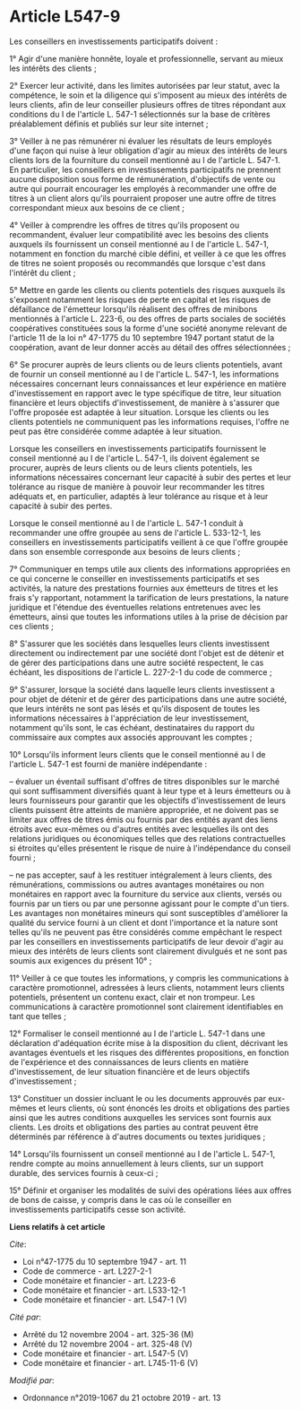 # Article L547-9

Les conseillers en investissements participatifs doivent : 

1° Agir d'une manière honnête, loyale et professionnelle, servant au mieux les intérêts des clients ; 

2° Exercer leur activité, dans les limites autorisées par leur statut, avec la compétence, le soin et la diligence qui
s'imposent au mieux des intérêts de leurs clients, afin de leur conseiller plusieurs offres de titres répondant aux
conditions du I de l'article L. 547-1 sélectionnés sur la base de critères préalablement définis et publiés sur leur site
internet ; 

3° Veiller à ne pas rémunérer ni évaluer les résultats de leurs employés d'une façon qui nuise à leur obligation d'agir au
mieux des intérêts de leurs clients lors de la fourniture du conseil mentionné au I de l'article L. 547-1. En particulier,
les conseillers en investissements participatifs ne prennent aucune disposition sous forme de rémunération, d'objectifs de
vente ou autre qui pourrait encourager les employés à recommander une offre de titres à un client alors qu'ils pourraient
proposer une autre offre de titres correspondant mieux aux besoins de ce client ; 

4° Veiller à comprendre les offres de titres qu'ils proposent ou recommandent, évaluer leur compatibilité avec les besoins
des clients auxquels ils fournissent un conseil mentionné au I de l'article L. 547-1, notamment en fonction du marché cible
défini, et veiller à ce que les offres de titres ne soient proposés ou recommandés que lorsque c'est dans l'intérêt du
client ; 

5° Mettre en garde les clients ou clients potentiels des risques auxquels ils s'exposent notamment les risques de perte en
capital et les risques de défaillance de l'émetteur lorsqu'ils réalisent des offres de minibons mentionnés à l'article L.
223-6, ou des offres de parts sociales de sociétés coopératives constituées sous la forme d'une société anonyme relevant de
l'article 11 de la loi n° 47-1775 du 10 septembre 1947 portant statut de la coopération, avant de leur donner accès au détail
des offres sélectionnées ; 

6° Se procurer auprès de leurs clients ou de leurs clients potentiels, avant de fournir un conseil mentionné au I de
l'article L. 547-1, les informations nécessaires concernant leurs connaissances et leur expérience en matière
d'investissement en rapport avec le type spécifique de titre, leur situation financière et leurs objectifs d'investissement,
de manière à s'assurer que l'offre proposée est adaptée à leur situation. Lorsque les clients ou les clients potentiels ne
communiquent pas les informations requises, l'offre ne peut pas être considérée comme adaptée à leur situation. 

Lorsque les conseillers en investissements participatifs fournissent le conseil mentionné au I de l'article L. 547-1, ils
doivent également se procurer, auprès de leurs clients ou de leurs clients potentiels, les informations nécessaires
concernant leur capacité à subir des pertes et leur tolérance au risque de manière à pouvoir leur recommander les titres
adéquats et, en particulier, adaptés à leur tolérance au risque et à leur capacité à subir des pertes. 

Lorsque le conseil mentionné au I de l'article L. 547-1 conduit à recommander une offre groupée au sens de l'article L.
533-12-1, les conseillers en investissements participatifs veillent à ce que l'offre groupée dans son ensemble corresponde
aux besoins de leurs clients ; 

7° Communiquer en temps utile aux clients des informations appropriées en ce qui concerne le conseiller en investissements
participatifs et ses activités, la nature des prestations fournies aux émetteurs de titres et les frais s'y rapportant,
notamment la tarification de leurs prestations, la nature juridique et l'étendue des éventuelles relations entretenues avec
les émetteurs, ainsi que toutes les informations utiles à la prise de décision par ces clients ; 

8° S'assurer que les sociétés dans lesquelles leurs clients investissent directement ou indirectement par une société dont
l'objet est de détenir et de gérer des participations dans une autre société respectent, le cas échéant, les dispositions de
l'article L. 227-2-1 du code de commerce ; 

9° S'assurer, lorsque la société dans laquelle leurs clients investissent a pour objet de détenir et de gérer des
participations dans une autre société, que leurs intérêts ne sont pas lésés et qu'ils disposent de toutes les informations
nécessaires à l'appréciation de leur investissement, notamment qu'ils sont, le cas échéant, destinataires du rapport du
commissaire aux comptes aux associés approuvant les comptes ; 

10° Lorsqu'ils informent leurs clients que le conseil mentionné au I de l'article L. 547-1 est fourni de manière
indépendante : 

– évaluer un éventail suffisant d'offres de titres disponibles sur le marché qui sont suffisamment diversifiés quant à leur
type et à leurs émetteurs ou à leurs fournisseurs pour garantir que les objectifs d'investissement de leurs clients puissent
être atteints de manière appropriée, et ne doivent pas se limiter aux offres de titres émis ou fournis par des entités ayant
des liens étroits avec eux-mêmes ou d'autres entités avec lesquelles ils ont des relations juridiques ou économiques telles
que des relations contractuelles si étroites qu'elles présentent le risque de nuire à l'indépendance du conseil fourni ; 

– ne pas accepter, sauf à les restituer intégralement à leurs clients, des rémunérations, commissions ou autres avantages
monétaires ou non monétaires en rapport avec la fourniture du service aux clients, versés ou fournis par un tiers ou par une
personne agissant pour le compte d'un tiers. Les avantages non monétaires mineurs qui sont susceptibles d'améliorer la
qualité du service fourni à un client et dont l'importance et la nature sont telles qu'ils ne peuvent pas être considérés
comme empêchant le respect par les conseillers en investissements participatifs de leur devoir d'agir au mieux des intérêts
de leurs clients sont clairement divulgués et ne sont pas soumis aux exigences du présent 10° ; 

11° Veiller à ce que toutes les informations, y compris les communications à caractère promotionnel, adressées à leurs
clients, notamment leurs clients potentiels, présentent un contenu exact, clair et non trompeur. Les communications à
caractère promotionnel sont clairement identifiables en tant que telles ; 

12° Formaliser le conseil mentionné au I de l'article L. 547-1 dans une déclaration d'adéquation écrite mise à la disposition
du client, décrivant les avantages éventuels et les risques des différentes propositions, en fonction de l'expérience et des
connaissances de leurs clients en matière d'investissement, de leur situation financière et de leurs objectifs
d'investissement ; 

13° Constituer un dossier incluant le ou les documents approuvés par eux-mêmes et leurs clients, où sont énoncés les droits
et obligations des parties ainsi que les autres conditions auxquelles les services sont fournis aux clients. Les droits et
obligations des parties au contrat peuvent être déterminés par référence à d'autres documents ou textes juridiques ; 

14° Lorsqu'ils fournissent un conseil mentionné au I de l'article L. 547-1, rendre compte au moins annuellement à leurs
clients, sur un support durable, des services fournis à ceux-ci ; 

15° Définir et organiser les modalités de suivi des opérations liées aux offres de bons de caisse, y compris dans le cas où
le conseiller en investissements participatifs cesse son activité.

**Liens relatifs à cet article**

_Cite_:

  - Loi n°47-1775 du 10 septembre 1947 - art. 11
  - Code de commerce - art. L227-2-1
  - Code monétaire et financier - art. L223-6
  - Code monétaire et financier - art. L533-12-1
  - Code monétaire et financier - art. L547-1 (V)

_Cité par_:

  - Arrêté du 12 novembre 2004 - art. 325-36 (M)
  - Arrêté du 12 novembre 2004 - art. 325-48 (V)
  - Code monétaire et financier - art. L547-5 (V)
  - Code monétaire et financier - art. L745-11-6 (V)

_Modifié par_:

  - Ordonnance n°2019-1067 du 21 octobre 2019 - art. 13
